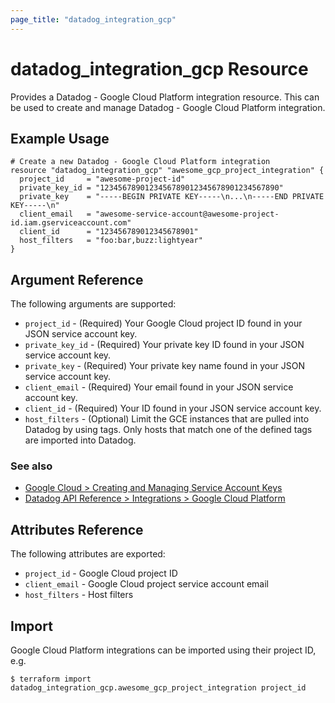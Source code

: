 ```yaml
---
page_title: "datadog_integration_gcp"
---
```


# datadog_integration_gcp Resource

Provides a Datadog - Google Cloud Platform integration resource. This can be used to create and manage Datadog - Google Cloud Platform integration.

## Example Usage

```hcl
# Create a new Datadog - Google Cloud Platform integration
resource "datadog_integration_gcp" "awesome_gcp_project_integration" {
  project_id     = "awesome-project-id"
  private_key_id = "1234567890123456789012345678901234567890"
  private_key    = "-----BEGIN PRIVATE KEY-----\n...\n-----END PRIVATE KEY-----\n"
  client_email   = "awesome-service-account@awesome-project-id.iam.gserviceaccount.com"
  client_id      = "123456789012345678901"
  host_filters   = "foo:bar,buzz:lightyear"
}
```

## Argument Reference

The following arguments are supported:

* `project_id` - (Required) Your Google Cloud project ID found in your JSON service account key.
* `private_key_id` - (Required) Your private key ID found in your JSON service account key.
* `private_key` - (Required) Your private key name found in your JSON service account key.
* `client_email` - (Required) Your email found in your JSON service account key.
* `client_id` - (Required) Your ID found in your JSON service account key.
* `host_filters` - (Optional) Limit the GCE instances that are pulled into Datadog by using tags. Only hosts that match one of the defined tags are imported into Datadog.

### See also
* [Google Cloud > Creating and Managing Service Account Keys](https://cloud.google.com/iam/docs/creating-managing-service-account-keys)
* [Datadog API Reference > Integrations > Google Cloud Platform](https://docs.datadoghq.com/api/v1/gcp-integration/)

## Attributes Reference

The following attributes are exported:

* `project_id` - Google Cloud project ID
* `client_email` - Google Cloud project service account email
* `host_filters` - Host filters

## Import

Google Cloud Platform integrations can be imported using their project ID, e.g.

```
$ terraform import datadog_integration_gcp.awesome_gcp_project_integration project_id
```
